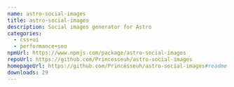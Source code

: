 ```yaml
---
name: astro-social-images
title: astro-social-images
description: Social images generator for Astro
categories:
  - css+ui
  - performance+seo
npmUrl: https://www.npmjs.com/package/astro-social-images
repoUrl: https://github.com/Princesseuh/astro-social-images
homepageUrl: https://github.com/Princesseuh/astro-social-images#readme
downloads: 29
---
```


